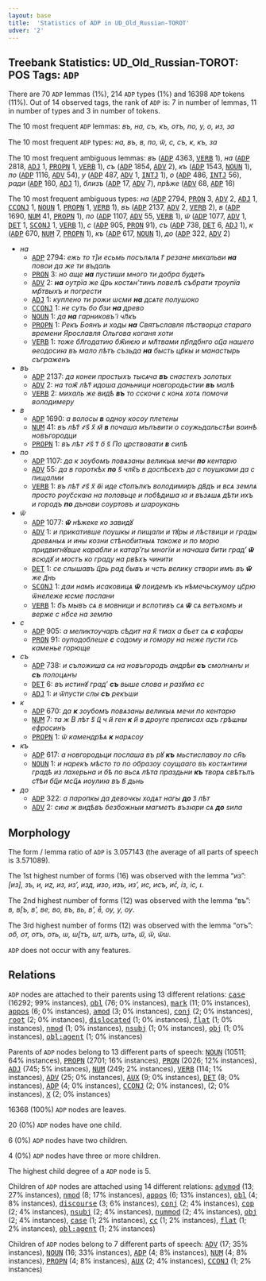 ```yaml
---
layout: base
title:  'Statistics of ADP in UD_Old_Russian-TOROT'
udver: '2'
---
```


## Treebank Statistics: UD_Old_Russian-TOROT: POS Tags: `ADP`

There are 70 `ADP` lemmas (1%), 214 `ADP` types (1%) and 16398 `ADP` tokens (11%).
Out of 14 observed tags, the rank of `ADP` is: 7 in number of lemmas, 11 in number of types and 3 in number of tokens.

The 10 most frequent `ADP` lemmas: <em>въ, на, съ, къ, отъ, по, у, о, из, за</em>

The 10 most frequent `ADP` types:  <em>на, въ, в, по, ѿ, с, съ, к, къ, за</em>

The 10 most frequent ambiguous lemmas: <em>въ</em> (<tt><a href="orv_torot-pos-ADP.html">ADP</a></tt> 4363, <tt><a href="orv_torot-pos-VERB.html">VERB</a></tt> 1), <em>на</em> (<tt><a href="orv_torot-pos-ADP.html">ADP</a></tt> 2818, <tt><a href="orv_torot-pos-ADJ.html">ADJ</a></tt> 1, <tt><a href="orv_torot-pos-PROPN.html">PROPN</a></tt> 1, <tt><a href="orv_torot-pos-VERB.html">VERB</a></tt> 1), <em>съ</em> (<tt><a href="orv_torot-pos-ADP.html">ADP</a></tt> 1854, <tt><a href="orv_torot-pos-ADV.html">ADV</a></tt> 2), <em>къ</em> (<tt><a href="orv_torot-pos-ADP.html">ADP</a></tt> 1543, <tt><a href="orv_torot-pos-NOUN.html">NOUN</a></tt> 1), <em>по</em> (<tt><a href="orv_torot-pos-ADP.html">ADP</a></tt> 1116, <tt><a href="orv_torot-pos-ADV.html">ADV</a></tt> 54), <em>у</em> (<tt><a href="orv_torot-pos-ADP.html">ADP</a></tt> 487, <tt><a href="orv_torot-pos-ADV.html">ADV</a></tt> 1, <tt><a href="orv_torot-pos-INTJ.html">INTJ</a></tt> 1), <em>о</em> (<tt><a href="orv_torot-pos-ADP.html">ADP</a></tt> 486, <tt><a href="orv_torot-pos-INTJ.html">INTJ</a></tt> 56), <em>ради</em> (<tt><a href="orv_torot-pos-ADP.html">ADP</a></tt> 160, <tt><a href="orv_torot-pos-ADJ.html">ADJ</a></tt> 1), <em>близъ</em> (<tt><a href="orv_torot-pos-ADP.html">ADP</a></tt> 17, <tt><a href="orv_torot-pos-ADV.html">ADV</a></tt> 7), <em>прѣже</em> (<tt><a href="orv_torot-pos-ADV.html">ADV</a></tt> 68, <tt><a href="orv_torot-pos-ADP.html">ADP</a></tt> 16)

The 10 most frequent ambiguous types:  <em>на</em> (<tt><a href="orv_torot-pos-ADP.html">ADP</a></tt> 2794, <tt><a href="orv_torot-pos-PRON.html">PRON</a></tt> 3, <tt><a href="orv_torot-pos-ADV.html">ADV</a></tt> 2, <tt><a href="orv_torot-pos-ADJ.html">ADJ</a></tt> 1, <tt><a href="orv_torot-pos-CCONJ.html">CCONJ</a></tt> 1, <tt><a href="orv_torot-pos-NOUN.html">NOUN</a></tt> 1, <tt><a href="orv_torot-pos-PROPN.html">PROPN</a></tt> 1, <tt><a href="orv_torot-pos-VERB.html">VERB</a></tt> 1), <em>въ</em> (<tt><a href="orv_torot-pos-ADP.html">ADP</a></tt> 2137, <tt><a href="orv_torot-pos-ADV.html">ADV</a></tt> 2, <tt><a href="orv_torot-pos-VERB.html">VERB</a></tt> 2), <em>в</em> (<tt><a href="orv_torot-pos-ADP.html">ADP</a></tt> 1690, <tt><a href="orv_torot-pos-NUM.html">NUM</a></tt> 41, <tt><a href="orv_torot-pos-PROPN.html">PROPN</a></tt> 1), <em>по</em> (<tt><a href="orv_torot-pos-ADP.html">ADP</a></tt> 1107, <tt><a href="orv_torot-pos-ADV.html">ADV</a></tt> 55, <tt><a href="orv_torot-pos-VERB.html">VERB</a></tt> 1), <em>ѿ</em> (<tt><a href="orv_torot-pos-ADP.html">ADP</a></tt> 1077, <tt><a href="orv_torot-pos-ADV.html">ADV</a></tt> 1, <tt><a href="orv_torot-pos-DET.html">DET</a></tt> 1, <tt><a href="orv_torot-pos-SCONJ.html">SCONJ</a></tt> 1, <tt><a href="orv_torot-pos-VERB.html">VERB</a></tt> 1), <em>с</em> (<tt><a href="orv_torot-pos-ADP.html">ADP</a></tt> 905, <tt><a href="orv_torot-pos-PRON.html">PRON</a></tt> 91), <em>съ</em> (<tt><a href="orv_torot-pos-ADP.html">ADP</a></tt> 738, <tt><a href="orv_torot-pos-DET.html">DET</a></tt> 6, <tt><a href="orv_torot-pos-ADJ.html">ADJ</a></tt> 1), <em>к</em> (<tt><a href="orv_torot-pos-ADP.html">ADP</a></tt> 670, <tt><a href="orv_torot-pos-NUM.html">NUM</a></tt> 7, <tt><a href="orv_torot-pos-PROPN.html">PROPN</a></tt> 1), <em>къ</em> (<tt><a href="orv_torot-pos-ADP.html">ADP</a></tt> 617, <tt><a href="orv_torot-pos-NOUN.html">NOUN</a></tt> 1), <em>до</em> (<tt><a href="orv_torot-pos-ADP.html">ADP</a></tt> 322, <tt><a href="orv_torot-pos-ADV.html">ADV</a></tt> 2)


* <em>на</em>
  * <tt><a href="orv_torot-pos-ADP.html">ADP</a></tt> 2794: <em>ежь то т]и есьмь посълѧлѧ г҃ резане михальви <b>на</b> повои да же ти въдаль</em>
  * <tt><a href="orv_torot-pos-PRON.html">PRON</a></tt> 3: <em>но аще <b>на</b> пустиши много ти добра будеть</em>
  * <tt><a href="orv_torot-pos-ADV.html">ADV</a></tt> 2: <em><b>на</b> оутрїа же ц҃рь костѧнʼтинъ повелѣ събрати троупїа мр҃твыхъ и погрести</em>
  * <tt><a href="orv_torot-pos-ADJ.html">ADJ</a></tt> 1: <em>куплено ти рожи ѡсми <b>на</b> дсѧте полушоко</em>
  * <tt><a href="orv_torot-pos-CCONJ.html">CCONJ</a></tt> 1: <em>не суть бо б҃зи <b>на</b> древо</em>
  * <tt><a href="orv_torot-pos-NOUN.html">NOUN</a></tt> 1: <em>да <b>на</b> гарниковъ і҃ чл҃къ</em>
  * <tt><a href="orv_torot-pos-PROPN.html">PROPN</a></tt> 1: <em>Рекъ Боянъ и ходы <b>на</b> Святъславля пѣстворца стараго времени Ярославля Ольгова коганя хоти</em>
  * <tt><a href="orv_torot-pos-VERB.html">VERB</a></tt> 1: <em>тоже бл҃годатию бж҃иѥю и мл҃твами пр҃пдбнго оц҃а нашего ѳеодосиꙗ въ мало лѣтъ съзьда <b>на</b> бысть цр҃кы и манастырь съграженъ</em>
* <em>въ</em>
  * <tt><a href="orv_torot-pos-ADP.html">ADP</a></tt> 2137: <em>да конеи простыхъ тысѧча <b>въ</b> снастехъ золотых</em>
  * <tt><a href="orv_torot-pos-ADV.html">ADV</a></tt> 2: <em>на тож҃ лѣт҃ идоша даньници новгородьстии <b>въ</b> малѣ</em>
  * <tt><a href="orv_torot-pos-VERB.html">VERB</a></tt> 2: <em>михаль же видѣ <b>въ</b> то сскочи с конѧ хотѧ помочи володимеру</em>
* <em>в</em>
  * <tt><a href="orv_torot-pos-ADP.html">ADP</a></tt> 1690: <em>а волосы <b>в</b> однѹ косѹ плетены</em>
  * <tt><a href="orv_torot-pos-NUM.html">NUM</a></tt> 41: <em>въ лѣт҃ ҂ѕ҃ х҃ м҃ <b>в</b> почаша мълъвити о сѹжьдальстѣи воинѣ новъгородци</em>
  * <tt><a href="orv_torot-pos-PROPN.html">PROPN</a></tt> 1: <em>въ лѣт ҂ѕ҃ т҃ о҃ ѕ҃ По црствовати <b>в</b> силѣ</em>
* <em>по</em>
  * <tt><a href="orv_torot-pos-ADP.html">ADP</a></tt> 1107: <em>да к зѹбомъ повѧзаны великыѧ мечи <b>по</b> кентарю</em>
  * <tt><a href="orv_torot-pos-ADV.html">ADV</a></tt> 55: <em>да в гороткѣх <b>по</b> ѕ҃ члк҃ъ в доспѣсехъ да с пѹшками да с пищалми</em>
  * <tt><a href="orv_torot-pos-VERB.html">VERB</a></tt> 1: <em>въ лѣт҃ ҂ѕ҃ х҃ ѳ҃і иде ст҃опълкъ володимиръ дв҃дъ и всѧ землѧ просто рѹс҃скаꙗ на половьце и побѣдиша ꙗ и възѧшѧ дѣти ихъ и городъ <b>по</b> дънови сѹртовъ и шарѹкань</em>
* <em>ѿ</em>
  * <tt><a href="orv_torot-pos-ADP.html">ADP</a></tt> 1077: <em><b>ѿ</b> нѣжеке ко завидꙋ</em>
  * <tt><a href="orv_torot-pos-ADV.html">ADV</a></tt> 1: <em>и прикативше поушкы и пищали и тꙋры и лѣствици и грады древѧныѧ и ины козни стѣнобитныѧ такоже и по морю придвигнꙋвше карабли и катарʼгы многїи и начаша бити градʼ <b>ѿ</b> всюдꙋ и мостъ ко граду на рвѣхъ чинити</em>
  * <tt><a href="orv_torot-pos-DET.html">DET</a></tt> 1: <em>се слышавъ ц҃рь рад бывъ и чсть велику створи имъ въ <b>ѿ</b> же д҃нь</em>
  * <tt><a href="orv_torot-pos-SCONJ.html">SCONJ</a></tt> 1: <em>даи намъ исаковицѧ <b>ѿ</b> поидемъ къ нѣмечьскумѹ цс҃рю ѿнележе ѥсме послани</em>
  * <tt><a href="orv_torot-pos-VERB.html">VERB</a></tt> 1: <em>б҃ъ мывъ сѧ в мовници и вспотивъ сѧ <b>ѿ</b> сѧ ветъхомъ и верже с нб҃се на землю</em>
* <em>с</em>
  * <tt><a href="orv_torot-pos-ADP.html">ADP</a></tt> 905: <em>а меликтѹчаръ сѣдит на к҃ тмах а бьет сѧ <b>с</b> кафары</em>
  * <tt><a href="orv_torot-pos-PRON.html">PRON</a></tt> 91: <em>оуподоблеше <b>с</b> содому и гомору на неже пусти гсь каменье горюще</em>
* <em>съ</em>
  * <tt><a href="orv_torot-pos-ADP.html">ADP</a></tt> 738: <em>и съложиша сѧ на новъгородъ андрѣи <b>съ</b> смолнѧнꙑ и <b>съ</b> полоцѧнꙑ</em>
  * <tt><a href="orv_torot-pos-DET.html">DET</a></tt> 6: <em>въ истинꙋ градʼ <b>съ</b> выше слова и разꙋма єс</em>
  * <tt><a href="orv_torot-pos-ADJ.html">ADJ</a></tt> 1: <em>и ѿпусти слы <b>съ</b> рекъши</em>
* <em>к</em>
  * <tt><a href="orv_torot-pos-ADP.html">ADP</a></tt> 670: <em>да <b>к</b> зѹбомъ повѧзаны великыѧ мечи по кентарю</em>
  * <tt><a href="orv_torot-pos-NUM.html">NUM</a></tt> 7: <em>та ж В лѣт ѕ҃ ц҃ ч и҃ ген <b>к</b> и҃ в дрѹге преписах аȥъ грѣшны ефросинъ</em>
  * <tt><a href="orv_torot-pos-PROPN.html">PROPN</a></tt> 1: <em>ѿ камендрѣѧ <b>к</b> нарѧсѹ</em>
* <em>къ</em>
  * <tt><a href="orv_torot-pos-ADP.html">ADP</a></tt> 617: <em>а новгородьци послаша въ рꙋ <b>къ</b> мьстиславѹ по сн҃ъ</em>
  * <tt><a href="orv_torot-pos-NOUN.html">NOUN</a></tt> 1: <em>и нарекъ мѣсто то по образѹ сѹщааго въ костѧнтини градѣ из лахерьна и бѣ по вьсѧ лѣта праздьни <b>къ</b> творѧ свѣтълъ ст҃ѣи бц҃и мсц҃ѧ иѹлиꙗ въ в҃ дьнь</em>
* <em>до</em>
  * <tt><a href="orv_torot-pos-ADP.html">ADP</a></tt> 322: <em>а паропкы да девочкы ходѧт нагы <b>до</b> з҃ лѣт</em>
  * <tt><a href="orv_torot-pos-ADV.html">ADV</a></tt> 2: <em>сиꙗ ж видѣвъ безбожныи магметъ възꙗри сѧ <b>до</b> ѕила</em>

## Morphology

The form / lemma ratio of `ADP` is 3.057143 (the average of all parts of speech is 3.571089).

The 1st highest number of forms (16) was observed with the lemma “из”: <em>[из], зъ, и, иȥ, из, изʼ, изд, изо, изъ, из’, ис, исъ, ис꙽, із, іс, ꙇ</em>.

The 2nd highest number of forms (12) was observed with the lemma “въ”: <em>в, в[ъ, вʼ, ве, во, въ, вь, в’, в꙽, оу, у, ѹ</em>.

The 3rd highest number of forms (12) was observed with the lemma “отъ”: <em>об, от, отъ, оть, ѡ, ѡ[тъ, ѡт, ѡтъ, ѡть, ѡ҃, ѿ, ѿѡ</em>.

`ADP` does not occur with any features.


## Relations

`ADP` nodes are attached to their parents using 13 different relations: <tt><a href="orv_torot-dep-case.html">case</a></tt> (16292; 99% instances), <tt><a href="orv_torot-dep-obl.html">obl</a></tt> (76; 0% instances), <tt><a href="orv_torot-dep-mark.html">mark</a></tt> (11; 0% instances), <tt><a href="orv_torot-dep-appos.html">appos</a></tt> (6; 0% instances), <tt><a href="orv_torot-dep-amod.html">amod</a></tt> (3; 0% instances), <tt><a href="orv_torot-dep-conj.html">conj</a></tt> (2; 0% instances), <tt><a href="orv_torot-dep-root.html">root</a></tt> (2; 0% instances), <tt><a href="orv_torot-dep-dislocated.html">dislocated</a></tt> (1; 0% instances), <tt><a href="orv_torot-dep-flat.html">flat</a></tt> (1; 0% instances), <tt><a href="orv_torot-dep-nmod.html">nmod</a></tt> (1; 0% instances), <tt><a href="orv_torot-dep-nsubj.html">nsubj</a></tt> (1; 0% instances), <tt><a href="orv_torot-dep-obj.html">obj</a></tt> (1; 0% instances), <tt><a href="orv_torot-dep-obl-agent.html">obl:agent</a></tt> (1; 0% instances)

Parents of `ADP` nodes belong to 13 different parts of speech: <tt><a href="orv_torot-pos-NOUN.html">NOUN</a></tt> (10511; 64% instances), <tt><a href="orv_torot-pos-PROPN.html">PROPN</a></tt> (2701; 16% instances), <tt><a href="orv_torot-pos-PRON.html">PRON</a></tt> (2026; 12% instances), <tt><a href="orv_torot-pos-ADJ.html">ADJ</a></tt> (745; 5% instances), <tt><a href="orv_torot-pos-NUM.html">NUM</a></tt> (249; 2% instances), <tt><a href="orv_torot-pos-VERB.html">VERB</a></tt> (114; 1% instances), <tt><a href="orv_torot-pos-ADV.html">ADV</a></tt> (25; 0% instances), <tt><a href="orv_torot-pos-AUX.html">AUX</a></tt> (9; 0% instances), <tt><a href="orv_torot-pos-DET.html">DET</a></tt> (8; 0% instances), <tt><a href="orv_torot-pos-ADP.html">ADP</a></tt> (4; 0% instances), <tt><a href="orv_torot-pos-CCONJ.html">CCONJ</a></tt> (2; 0% instances),  (2; 0% instances), <tt><a href="orv_torot-pos-X.html">X</a></tt> (2; 0% instances)

16368 (100%) `ADP` nodes are leaves.

20 (0%) `ADP` nodes have one child.

6 (0%) `ADP` nodes have two children.

4 (0%) `ADP` nodes have three or more children.

The highest child degree of a `ADP` node is 5.

Children of `ADP` nodes are attached using 14 different relations: <tt><a href="orv_torot-dep-advmod.html">advmod</a></tt> (13; 27% instances), <tt><a href="orv_torot-dep-nmod.html">nmod</a></tt> (8; 17% instances), <tt><a href="orv_torot-dep-appos.html">appos</a></tt> (6; 13% instances), <tt><a href="orv_torot-dep-obl.html">obl</a></tt> (4; 8% instances), <tt><a href="orv_torot-dep-discourse.html">discourse</a></tt> (3; 6% instances), <tt><a href="orv_torot-dep-conj.html">conj</a></tt> (2; 4% instances), <tt><a href="orv_torot-dep-cop.html">cop</a></tt> (2; 4% instances), <tt><a href="orv_torot-dep-nsubj.html">nsubj</a></tt> (2; 4% instances), <tt><a href="orv_torot-dep-nummod.html">nummod</a></tt> (2; 4% instances), <tt><a href="orv_torot-dep-obj.html">obj</a></tt> (2; 4% instances), <tt><a href="orv_torot-dep-case.html">case</a></tt> (1; 2% instances), <tt><a href="orv_torot-dep-cc.html">cc</a></tt> (1; 2% instances), <tt><a href="orv_torot-dep-flat.html">flat</a></tt> (1; 2% instances), <tt><a href="orv_torot-dep-obl-agent.html">obl:agent</a></tt> (1; 2% instances)

Children of `ADP` nodes belong to 7 different parts of speech: <tt><a href="orv_torot-pos-ADV.html">ADV</a></tt> (17; 35% instances), <tt><a href="orv_torot-pos-NOUN.html">NOUN</a></tt> (16; 33% instances), <tt><a href="orv_torot-pos-ADP.html">ADP</a></tt> (4; 8% instances), <tt><a href="orv_torot-pos-NUM.html">NUM</a></tt> (4; 8% instances), <tt><a href="orv_torot-pos-PROPN.html">PROPN</a></tt> (4; 8% instances), <tt><a href="orv_torot-pos-AUX.html">AUX</a></tt> (2; 4% instances), <tt><a href="orv_torot-pos-CCONJ.html">CCONJ</a></tt> (1; 2% instances)

